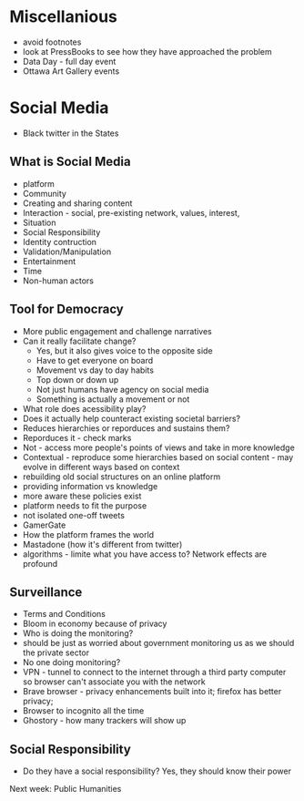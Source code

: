 # Miscellanious 
* avoid footnotes
* look at PressBooks to see how they have approached the problem
* Data Day - full day event
* Ottawa Art Gallery events

# Social Media
* Black twitter in the States
## What is Social Media
* platform
* Community 
* Creating and sharing content
* Interaction - social, pre-existing network, values, interest, 
* Situation
* Social Responsibility
* Identity contruction 
* Validation/Manipulation
* Entertainment
* Time
* Non-human actors
## Tool for Democracy
* More public engagement and challenge narratives
* Can it really facilitate change?
  * Yes, but it also gives voice to the opposite side
  * Have to get everyone on board
  * Movement vs day to day habits
  * Top down or down up
  * Not just humans have agency on social media
  * Something is actually a movement or not
 * What role does acessibility play?
 * Does it actually help counteract existing societal barriers? 
 * Reduces hierarchies or reporduces and sustains them?
  * Reporduces it - check marks
  * Not - access more people's points of views and take in more knowledge
  * Contextual - reproduce some hierarchies based on social content - may evolve in different ways based on context
  * rebuilding old social structures on an online platform
  * providing information vs knowledge
  * more aware these policies exist
  * platform needs to fit the purpose
  * not isolated one-off tweets
  * GamerGate
  * How the platform frames the world 
  * Mastadone (how it's different from twitter)
  * algorithms - limite what you have access to? 
    Network effects are profound
 ## Surveillance
 * Terms and Conditions
 * Bloom in economy because of privacy
 * Who is doing the monitoring?
  * should be just as worried about government monitoring us as we should the private sector
  * No one doing monitoring? 
  * VPN - tunnel to connect to the internet through a third party computer so browser can't associate you with the network
  * Brave browser - privacy enhancements built into it; firefox has better privacy; 
  * Browser to incognito all the time
  * Ghostory - how many trackers will show up 
 ## Social Responsibility
 * Do they have a social responsibility? Yes, they should know their power
 
 
 Next week: Public Humanities

